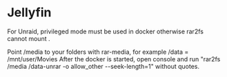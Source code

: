 # Jellyfin
For Unraid, privileged mode must be used in docker otherwise rar2fs cannot mount .

Point /media to your folders with rar-media, for example /data = /mnt/user/Movies
After the docker is started, open console and run "rar2fs /media /data-unrar -o allow_other --seek-length=1" without quotes.
